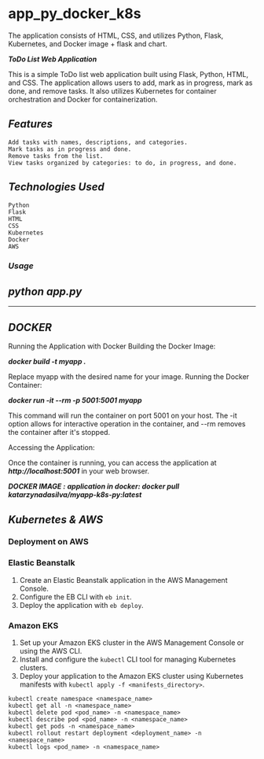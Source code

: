 # app_py_docker_k8s
The application consists of HTML, CSS, and utilizes Python, Flask, Kubernetes, and Docker image + flask and chart.


***ToDo List Web Application***

This is a simple ToDo list web application built using Flask, Python, HTML, and CSS. The application allows users to add, mark as in progress, mark as done, and remove tasks. It also utilizes Kubernetes for container orchestration and Docker for containerization.

## ***Features***

    Add tasks with names, descriptions, and categories.
    Mark tasks as in progress and done.
    Remove tasks from the list.
    View tasks organized by categories: to do, in progress, and done.

## ***Technologies Used***

    Python
    Flask
    HTML
    CSS
    Kubernetes
    Docker
    AWS

### ***Usage***

## ***python app.py***

*********************

## ***DOCKER***

Running the Application with Docker
Building the Docker Image:

***docker build -t myapp .***

Replace myapp with the desired name for your image.
Running the Docker Container:

***docker run -it --rm -p 5001:5001 myapp***

This command will run the container on port 5001 on your host. The -it option allows for interactive operation in the container, and --rm removes the container after it's stopped.

Accessing the Application:

Once the container is running, you can access the application at ***http://localhost:5001*** in your web browser.

***DOCKER IMAGE :***
***application in docker: docker pull katarzynadasilva/myapp-k8s-py:latest***

## ***Kubernetes & AWS***

### Deployment on AWS

### Elastic Beanstalk

1. Create an Elastic Beanstalk application in the AWS Management Console.
2. Configure the EB CLI with `eb init`.
3. Deploy the application with `eb deploy`.

### Amazon EKS

1. Set up your Amazon EKS cluster in the AWS Management Console or using the AWS CLI.
2. Install and configure the `kubectl` CLI tool for managing Kubernetes clusters.
3. Deploy your application to the Amazon EKS cluster using Kubernetes manifests with `kubectl apply -f <manifests_directory>`.

```
kubectl create namespace <namespace_name>
kubectl get all -n <namespace_name>
kubectl delete pod <pod_name> -n <namespace_name>
kubectl describe pod <pod_name> -n <namespace_name>
kubectl get pods -n <namespace_name>
kubectl rollout restart deployment <deployment_name> -n <namespace_name>
kubectl logs <pod_name> -n <namespace_name>
```
